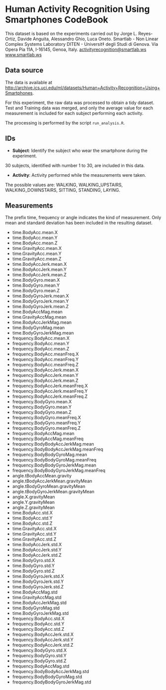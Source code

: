 # Human Activity Recognition Using Smartphones CodeBook

This dataset is based on the experiments carried out by Jorge L. Reyes-Ortiz,
Davide Anguita, Alessandro Ghio, Luca Oneto.
Smartlab - Non Linear Complex Systems Laboratory
DITEN - Universit‡ degli Studi di Genova.
Via Opera Pia 11A, I-16145, Genoa, Italy.
activityrecognition@smartlab.ws
www.smartlab.ws

## Data source

The data is available at http://archive.ics.uci.edu/ml/datasets/Human+Activity+Recognition+Using+Smartphones.

For this experiment, the raw data was processed to obtain a tidy dataset.
Test and Training data was merged, and only the average value for each measurement
is included for each subject performing each activity.

The processing is performed by the script `run_analysis.R`.

## IDs

+ **Subject**: Identify the subject who wear the smartphone during the experiment.

30 subjects, identified with number 1 to 30, are included in this data.

+ **Activity**: Activity performed while the measurements were taken.

The possible values are: WALKING, WALKING_UPSTAIRS, WALKING_DOWNSTAIRS, SITTING,
STANDING, LAYING.

## Measurements

The prefix time, frequency or angle indicates the kind of measurement.
Only mean and standard deviation has been included in the resulting dataset.

+ time.BodyAcc.mean.X
+ time.BodyAcc.mean.Y
+ time.BodyAcc.mean.Z
+ time.GravityAcc.mean.X
+ time.GravityAcc.mean.Y
+ time.GravityAcc.mean.Z
+ time.BodyAccJerk.mean.X
+ time.BodyAccJerk.mean.Y
+ time.BodyAccJerk.mean.Z
+ time.BodyGyro.mean.X
+ time.BodyGyro.mean.Y
+ time.BodyGyro.mean.Z
+ time.BodyGyroJerk.mean.X
+ time.BodyGyroJerk.mean.Y
+ time.BodyGyroJerk.mean.Z
+ time.BodyAccMag.mean
+ time.GravityAccMag.mean
+ time.BodyAccJerkMag.mean
+ time.BodyGyroMag.mean
+ time.BodyGyroJerkMag.mean
+ frequency.BodyAcc.mean.X
+ frequency.BodyAcc.mean.Y
+ frequency.BodyAcc.mean.Z
+ frequency.BodyAcc.meanFreq.X
+ frequency.BodyAcc.meanFreq.Y
+ frequency.BodyAcc.meanFreq.Z
+ frequency.BodyAccJerk.mean.X
+ frequency.BodyAccJerk.mean.Y
+ frequency.BodyAccJerk.mean.Z
+ frequency.BodyAccJerk.meanFreq.X
+ frequency.BodyAccJerk.meanFreq.Y
+ frequency.BodyAccJerk.meanFreq.Z
+ frequency.BodyGyro.mean.X
+ frequency.BodyGyro.mean.Y
+ frequency.BodyGyro.mean.Z
+ frequency.BodyGyro.meanFreq.X
+ frequency.BodyGyro.meanFreq.Y
+ frequency.BodyGyro.meanFreq.Z
+ frequency.BodyAccMag.mean
+ frequency.BodyAccMag.meanFreq
+ frequency.BodyBodyAccJerkMag.mean
+ frequency.BodyBodyAccJerkMag.meanFreq
+ frequency.BodyBodyGyroMag.mean
+ frequency.BodyBodyGyroMag.meanFreq
+ frequency.BodyBodyGyroJerkMag.mean
+ frequency.BodyBodyGyroJerkMag.meanFreq
+ angle.tBodyAccMean.gravity
+ angle.tBodyAccJerkMean.gravityMean
+ angle.tBodyGyroMean.gravityMean
+ angle.tBodyGyroJerkMean.gravityMean
+ angle.X.gravityMean
+ angle.Y.gravityMean
+ angle.Z.gravityMean
+ time.BodyAcc.std.X
+ time.BodyAcc.std.Y
+ time.BodyAcc.std.Z
+ time.GravityAcc.std.X
+ time.GravityAcc.std.Y
+ time.GravityAcc.std.Z
+ time.BodyAccJerk.std.X
+ time.BodyAccJerk.std.Y
+ time.BodyAccJerk.std.Z
+ time.BodyGyro.std.X
+ time.BodyGyro.std.Y
+ time.BodyGyro.std.Z
+ time.BodyGyroJerk.std.X
+ time.BodyGyroJerk.std.Y
+ time.BodyGyroJerk.std.Z
+ time.BodyAccMag.std
+ time.GravityAccMag.std
+ time.BodyAccJerkMag.std
+ time.BodyGyroMag.std
+ time.BodyGyroJerkMag.std
+ frequency.BodyAcc.std.X
+ frequency.BodyAcc.std.Y
+ frequency.BodyAcc.std.Z
+ frequency.BodyAccJerk.std.X
+ frequency.BodyAccJerk.std.Y
+ frequency.BodyAccJerk.std.Z
+ frequency.BodyGyro.std.X
+ frequency.BodyGyro.std.Y
+ frequency.BodyGyro.std.Z
+ frequency.BodyAccMag.std
+ frequency.BodyBodyAccJerkMag.std
+ frequency.BodyBodyGyroMag.std
+ frequency.BodyBodyGyroJerkMag.std
